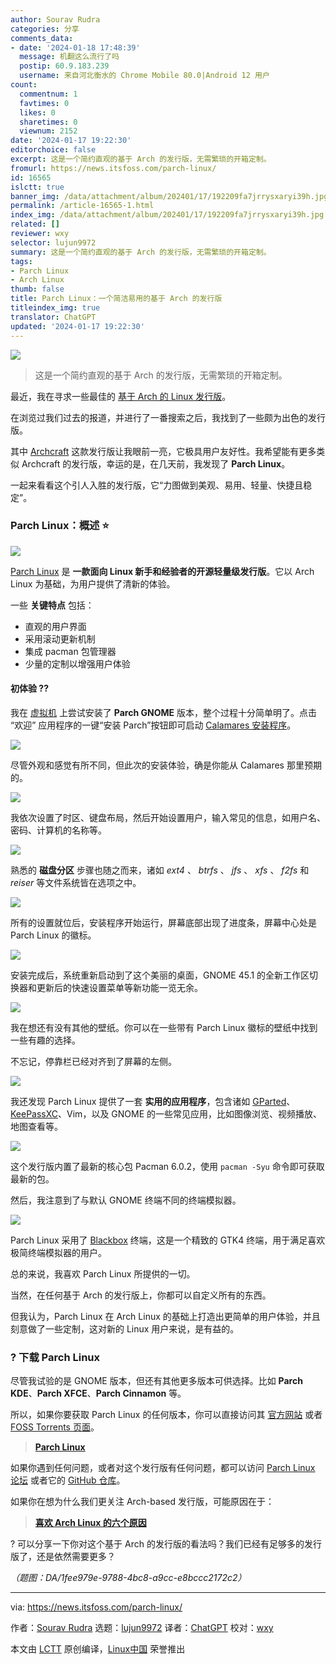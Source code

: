 ```yaml
---
author: Sourav Rudra
categories: 分享
comments_data:
- date: '2024-01-18 17:48:39'
  message: 机翻这么流行了吗
  postip: 60.9.183.239
  username: 来自河北衡水的 Chrome Mobile 80.0|Android 12 用户
count:
  commentnum: 1
  favtimes: 0
  likes: 0
  sharetimes: 0
  viewnum: 2152
date: '2024-01-17 19:22:30'
editorchoice: false
excerpt: 这是一个简约直观的基于 Arch 的发行版，无需繁琐的开箱定制。
fromurl: https://news.itsfoss.com/parch-linux/
id: 16565
islctt: true
banner_img: /data/attachment/album/202401/17/192209fa7jrrysxaryi39h.jpg
permalink: /article-16565-1.html
index_img: /data/attachment/album/202401/17/192209fa7jrrysxaryi39h.jpg.thumb.jpg
related: []
reviewer: wxy
selector: lujun9972
summary: 这是一个简约直观的基于 Arch 的发行版，无需繁琐的开箱定制。
tags:
- Parch Linux
- Arch Linux
thumb: false
title: Parch Linux：一个简洁易用的基于 Arch 的发行版
titleindex_img: true
translator: ChatGPT
updated: '2024-01-17 19:22:30'
---
```


![](/data/attachment/album/202401/17/192209fa7jrrysxaryi39h.jpg)



> 
> 这是一个简约直观的基于 Arch 的发行版，无需繁琐的开箱定制。
> 
> 
> 


最近，我在寻求一些最佳的 [基于 Arch 的 Linux 发行版](https://itsfoss.com/arch-based-linux-distros/)。


在浏览过我们过去的报道，并进行了一番搜索之后，我找到了一些颇为出色的发行版。


其中 [Archcraft](https://news.itsfoss.com/archcraft/) 这款发行版让我眼前一亮，它极具用户友好性。我希望能有更多类似 Archcraft 的发行版，幸运的是，在几天前，我发现了 **Parch Linux**。


一起来看看这个引人入胜的发行版，它“力图做到美观、易用、轻量、快捷且稳定”。


### Parch Linux：概述 ⭐


![](/data/attachment/album/202401/17/192231gsz8gjke3zk1j4vg.jpg)


[Parch Linux](https://parchlinux.com/) 是 **一款面向 Linux 新手和经验者的开源轻量级发行版**。它以 Arch Linux 为基础，为用户提供了清新的体验。


一些 **关键特点** 包括：


* 直观的用户界面
* 采用滚动更新机制
* 集成 pacman 包管理器
* 少量的定制以增强用户体验


#### 初体验 ?‍?


我在 [虚拟机](https://itsfoss.com/virtual-machine/) 上尝试安装了 **Parch GNOME** 版本，整个过程十分简单明了。点击 “欢迎” 应用程序的一键“安装 Parch”按钮即可启动 [Calamares 安装程序](https://calamares.io/)。


![](/data/attachment/album/202401/17/192232z0erelcmec01yzmn.jpg)


尽管外观和感觉有所不同，但此次的安装体验，确是你能从 Calamares 那里预期的。


![](/data/attachment/album/202401/17/192232vmoy0ib0efb1ffwx.jpg)


我依次设置了时区、键盘布局，然后开始设置用户，输入常见的信息，如用户名、密码、计算机的名称等。


![](/data/attachment/album/202401/17/192233gvx69vuxuz1ql9mq.jpg)


熟悉的 **磁盘分区** 步骤也随之而来，诸如 *ext4* 、 *btrfs* 、 *jfs* 、 *xfs* 、 *f2fs* 和 *reiser* 等文件系统皆在选项之中。


![](/data/attachment/album/202401/17/192234x63jl9998j93vgmb.jpg)


所有的设置就位后，安装程序开始运行，屏幕底部出现了进度条，屏幕中心处是 Parch Linux 的徽标。


![](/data/attachment/album/202401/17/192234pbuubmmoiwbm6kjk.jpg)


安装完成后，系统重新启动到了这个美丽的桌面，GNOME 45.1 的全新工作区切换器和更新后的快速设置菜单等新功能一览无余。


![](/data/attachment/album/202401/17/192235icjly4mbmsbzlc2b.jpg)


我在想还有没有其他的壁纸。你可以在一些带有 Parch Linux 徽标的壁纸中找到一些有趣的选择。


不忘记，停靠栏已经对齐到了屏幕的左侧。


![](/data/attachment/album/202401/17/192236byy5862w2j5ui85i.jpg)


我还发现 Parch Linux 提供了一套 **实用的应用程序**，包含诸如 [GParted](https://itsfoss.com/gparted/)、[KeePassXC](https://itsfoss.com/keepassxc/)、Vim，以及 GNOME 的一些常见应用，比如图像浏览、视频播放、地图查看等。


![](/data/attachment/album/202401/17/192236xdy44w8zhuy46wuu.jpg)


这个发行版内置了最新的核心包 Pacman 6.0.2，使用 `pacman -Syu` 命令即可获取最新的包。


然后，我注意到了与默认 GNOME 终端不同的终端模拟器。


![](/data/attachment/album/202401/17/192237jtt5byjyme8taeqe.jpg)


Parch Linux 采用了 [Blackbox](https://itsfoss.com/blackbox-terminal/) 终端，这是一个精致的 GTK4 终端，用于满足喜欢极简终端模拟器的用户。


总的来说，我喜欢 Parch Linux 所提供的一切。


当然，在任何基于 Arch 的发行版上，你都可以自定义所有的东西。


但我认为，Parch Linux 在 Arch Linux 的基础上打造出更简单的用户体验，并且刻意做了一些定制，这对新的 Linux 用户来说，是有益的。


### ? 下载 Parch Linux


尽管我试验的是 GNOME 版本，但还有其他更多版本可供选择。比如 **Parch KDE**、**Parch XFCE**、**Parch Cinnamon** 等。


所以，如果你要获取 Parch Linux 的任何版本，你可以直接访问其 [官方网站](https://parchlinux.com/download) 或者 [FOSS Torrents 页面](https://fosstorrents.com/distributions/parch-linux/)。



> 
> **[Parch Linux](https://parchlinux.com/download)**
> 
> 
> 


如果你遇到任何问题，或者对这个发行版有任何问题，都可以访问 [Parch Linux 论坛](https://forum.parchlinux.com/) 或者它的 [GitHub 仓库](https://github.com/parchlinux)。


如果你在想为什么我们更关注 Arch-based 发行版，可能原因在于：



> 
> **[喜欢 Arch Linux 的六个原因](https://itsfoss.com/why-arch-linux/)**
> 
> 
> 


? 可以分享一下你对这个基于 Arch 的发行版的看法吗？我们已经有足够多的发行版了，还是依然需要更多？


*（题图：DA/1fee979e-9788-4bc8-a9cc-e8bccc2172c2）*




---


via: <https://news.itsfoss.com/parch-linux/>


作者：[Sourav Rudra](https://news.itsfoss.com/author/sourav/) 选题：[lujun9972](https://github.com/lujun9972) 译者：[ChatGPT](https://linux.cn/lctt/ChatGPT) 校对：[wxy](https://github.com/wxy)


本文由 [LCTT](https://github.com/LCTT/TranslateProject) 原创编译，[Linux中国](https://linux.cn/) 荣誉推出